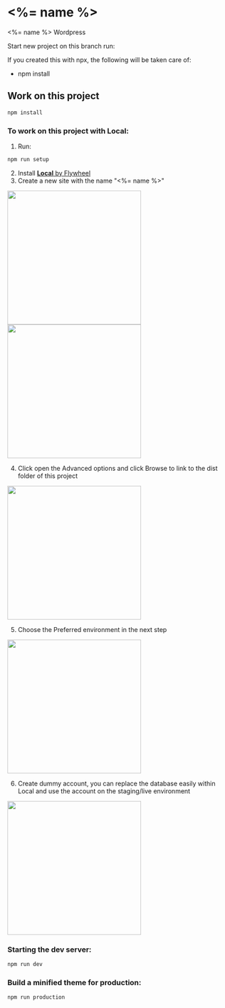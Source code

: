 # <%= name %>

<%= name %> Wordpress

Start new project on this branch run:

If you created this with npx, the following will be taken care of:

- npm install

## Work on this project
```bash
npm install
```

### To work on this project with Local:
1. Run: 
```bash
npm run setup
```
2. Install  [**Local** by Flywheel](https://localwp.com/)
3. Create a new site with the name "<%= name %>"

<img width="300px" src="https://raw.githubusercontent.com/MatiseAms/automatise-wordpress/refs/heads/master/readme-images/fe3afd3e-55f1-4080-9f2e-cb4819432b05"/>
<img width="300px" src="https://raw.githubusercontent.com/MatiseAms/automatise-wordpress/refs/heads/master/readme-images/1c30f575-278b-4686-89b3-3a2e815346ae"/>

4. Click open the Advanced options and click Browse to link to the dist folder of this project

<img width="300px" src="https://raw.githubusercontent.com/MatiseAms/automatise-wordpress/refs/heads/master/readme-images/dec002af-d973-438e-9e63-d0cfb3b02cdb"/>

5. Choose the Preferred environment in the next step 

<img width="300px" src="https://raw.githubusercontent.com/MatiseAms/automatise-wordpress/refs/heads/master/readme-images/202037a9-7d52-4bde-8421-ad008f5d83c9"/>

6. Create dummy account, you can replace the database easily within Local and use the account on the staging/live environment

<img width="300px" src="https://raw.githubusercontent.com/MatiseAms/automatise-wordpress/refs/heads/master/readme-images/a7c848e5-98c6-4f48-98e8-a5dbc123971e"/>


### Starting the dev server:
```bash
npm run dev
```

### Build a minified theme for production:
```bash
npm run production
```
